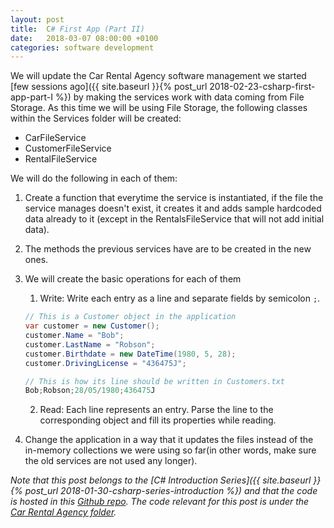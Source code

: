 ```yaml
---
layout: post
title:  C# First App (Part II)
date:   2018-03-07 08:00:00 +0100
categories: software development
---
```

We will update the Car Rental Agency software management we started [few sessions ago]({{ site.baseurl }}{% post_url 2018-02-23-csharp-first-app-part-I %}) by making the services work with data coming from File Storage. <!--more--> As this time we will be using File Storage, the following classes within the Services folder will be created:
- CarFileService
- CustomerFileService
- RentalFileService

We will do the following in each of them:

1. Create a function that everytime the service is instantiated, if the file the service manages doesn't exist, it creates it and adds sample hardcoded data already to it (except in the RentalsFileService that will not add initial data).
2. The methods the previous services have are to be created in the new ones.
3. We will create the basic operations for each of them
    1. Write: Write each entry as a line and separate fields by semicolon `;`.
    
    ```csharp
    // This is a Customer object in the application
    var customer = new Customer();
    customer.Name = "Bob";
    customer.LastName = "Robson";
    customer.Birthdate = new DateTime(1980, 5, 28);
    customer.DrivingLicense = "436475J";

    // This is how its line should be written in Customers.txt
    Bob;Robson;28/05/1980;436475J
    ```

    2. Read: Each line represents an entry. Parse the line to the corresponding object and fill its properties while reading.
4. Change the application in a way that it updates the files instead of the in-memory collections we were using so far(in other words, make sure the old services are not used any longer).

*Note that this post belongs to the [C# Introduction Series]({{ site.baseurl }}{% post_url 2018-01-30-csharp-series-introduction %}) and that the code is hosted in this [Github repo](https://github.com/nereolopez/csharp-intro).
The code relevant for this post is under the [Car Rental Agency folder](https://github.com/nereolopez/csharp-intro/tree/master/CarRentalAgency).*